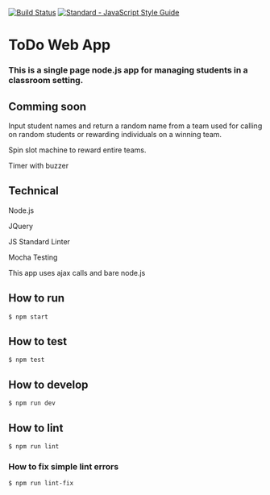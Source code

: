 [![Build Status](https://travis-ci.org/LearnTeachCodeSeoul/todo.svg?branch=master)](https://travis-ci.org/LearnTeachCodeSeoul/todo)
[![Standard - JavaScript Style Guide](https://img.shields.io/badge/code_style-standard-brightgreen.svg)](http://standardjs.com/)

# ToDo Web App

### This is a single page node.js app for managing students in a classroom setting.

## Comming soon
Input student names and return a random name from a team used for calling on random students or rewarding individuals on a winning team.

Spin slot machine to reward entire teams.

Timer with buzzer

## Technical
Node.js

JQuery

JS Standard Linter

Mocha Testing

This app uses ajax calls and bare node.js


## How to run

```
$ npm start
```

## How to test

```
$ npm test
```

## How to develop

```
$ npm run dev
```

## How to lint

```
$ npm run lint
```

### How to fix simple lint errors
```
$ npm run lint-fix
```
